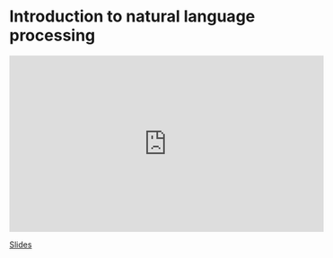 # Introduction to natural language processing


<iframe width="560" height="315" src="https://www.youtube.com/embed/GTm9uZJt4fE" title="YouTube video player" frameborder="0" allow="accelerometer; autoplay; clipboard-write; encrypted-media; gyroscope; picture-in-picture" allowfullscreen></iframe>

[Slides](https://docs.google.com/presentation/d/1h8YaapHjdd-Q07lGcImTMq_IUhCsQG4JVwrvzOLXh6w/edit?usp=sharing)